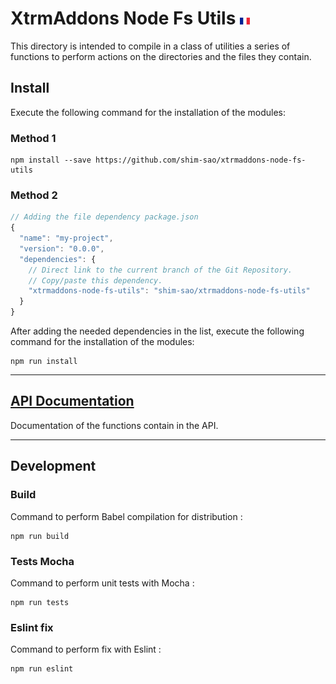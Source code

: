 # XtrmAddons Node Fs Utils [![fr-FR](https://github.com/shim-sao/assets/blob/master/images/france-flag-icon-16.png)](README.fr-FR.md)

This directory is intended to compile in a class of utilities a series of functions to perform actions on the directories and the files they contain.

## Install

Execute the following command for the installation of the modules:

### Method 1

```batch
npm install --save https://github.com/shim-sao/xtrmaddons-node-fs-utils
```

### Method 2

```js
// Adding the file dependency package.json
{
  "name": "my-project",
  "version": "0.0.0",
  "dependencies": {
    // Direct link to the current branch of the Git Repository.
    // Copy/paste this dependency.
    "xtrmaddons-node-fs-utils": "shim-sao/xtrmaddons-node-fs-utils"
  }
}
```

After adding the needed dependencies in the list, execute the following command for the installation of the modules:

```batch
npm run install
```

---

## [API Documentation](docs/README.md)

Documentation of the functions contain in the API.

---

## Development

### Build

Command to perform Babel compilation for distribution :

```batch
npm run build
```

### Tests Mocha

Command to perform unit tests with Mocha :

```batch
npm run tests
```

### Eslint fix

Command to perform fix with Eslint :

```batch
npm run eslint
```